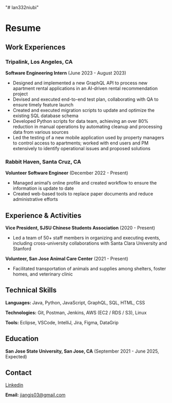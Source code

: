 "# Ian332niubi" 
# Resume

## Work Experiences

### Tripalink, Los Angeles, CA
**Software Engineering Intern** (June 2023 - August 2023)
- Designed and implemented a new GraphQL API to process new apartment rental applications in an AI-driven rental recommendation project
- Devised and executed end-to-end test plan, collaborating with QA to ensure timely feature launch
- Created and executed migration scripts to update and optimize the existing SQL database schema
- Developed Python scripts for data team, achieving an over 80% reduction in manual operations by automating cleanup and processing data from various sources
- Led the testing of a new mobile application used by property managers to control access to apartments; worked with end users and PM extensively to identify operational issues and proposed solutions

### Rabbit Haven, Santa Cruz, CA
**Volunteer Software Engineer** (December 2022 - Present)
- Managed animal’s online profile and created workflow to ensure the information is update to date
- Created web-based tools to replace paper documents and reduce administrative efforts

## Experience & Activities

**Vice President, SJSU Chinese Students Association** (2020 - Present)
- Led a team of 50+ staff members in organizing and executing events, including cross-university collaborations with Santa Clara University and Stanford

**Volunteer, San Jose Animal Care Center** (2021 - Present)
- Facilitated transportation of animals and supplies among shelters, foster homes, and veterinary clinic

## Technical Skills

**Languages:** Java, Python, JavaScript, GraphQL, SQL, HTML, CSS

**Technologies:** Git, Postman, Jenkins, AWS (EC2 / RDS / S3), Linux

**Tools:** Eclipse, VSCode, IntelliJ, Jira, Figma, DataGrip

## Education

**San Jose State University, San Jose, CA** (September 2021 - June 2025, Expected)

## Contact

[Linkedin](https://www.linkedin.com/in/jisheng-jiang-721974252/)

**Email:** jiangjs03@gmail.com

